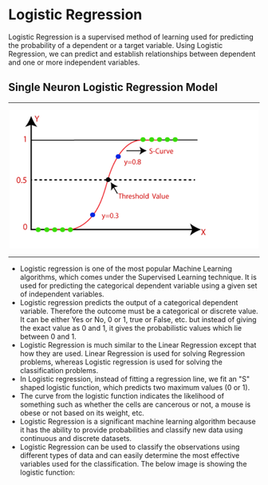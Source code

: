 # Logistic Regression

Logistic Regression is a supervised method of learning used for predicting the probability of a dependent or a target variable. Using Logistic Regression, we can predict and establish relationships between dependent and one or more independent variables.


## Single Neuron Logistic Regression Model
---

<p align="center">
    <img src="logistic_regression.png" width="500">
</p>

---



- Logistic regression is one of the most popular Machine Learning algorithms, which comes under the Supervised Learning technique. It is used for predicting the categorical dependent variable using a given set of independent variables.
- Logistic regression predicts the output of a categorical dependent variable. Therefore the outcome must be a categorical or discrete value. It can be either Yes or No, 0 or 1, true or False, etc. but instead of giving the exact value as 0 and 1, it gives the probabilistic values which lie between 0 and 1.
- Logistic Regression is much similar to the Linear Regression except that how they are used. Linear Regression is used for solving Regression problems, whereas Logistic regression is used for solving the classification problems.
- In Logistic regression, instead of fitting a regression line, we fit an "S" shaped logistic function, which predicts two maximum values (0 or 1).
- The curve from the logistic function indicates the likelihood of something such as whether the cells are cancerous or not, a mouse is obese or not based on its weight, etc.
- Logistic Regression is a significant machine learning algorithm because it has the ability to provide probabilities and classify new data using continuous and discrete datasets.
- Logistic Regression can be used to classify the observations using different types of data and can easily determine the most effective variables used for the classification. The below image is showing the logistic function:
